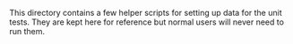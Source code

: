 This directory contains a few helper scripts for setting up data for
the unit tests.  They are kept here for reference but normal users will
never need to run them.
